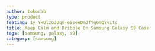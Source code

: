 ```yaml
---
author: tokodab
type: product
featimg: 1y_YxUlzGJUqm-eSseeDmJfYg6mQYvitc
title: Keep Calm and Dribble On Samsung Galaxy S9 Case
tags: [samsung, galaxy, s9]
category: [samsung]
---
```


